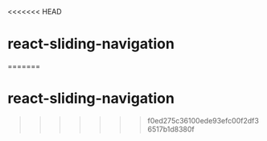 <<<<<<< HEAD
# react-sliding-navigation
=======
# react-sliding-navigation
>>>>>>> f0ed275c36100ede93efc00f2df36517b1d8380f
